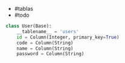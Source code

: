 - #tablas 
- #todo

```python
class User(Base):
    __tablename__ = 'users'
    id = Column(Integer, primary_key=True)
    code = Column(String)
    name = Column(String)
    password = Column(String)
```
